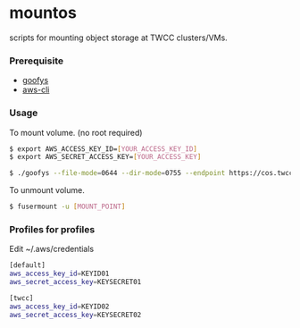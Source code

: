 # mountos
scripts for mounting object storage at TWCC clusters/VMs.

### Prerequisite
* [goofys](https://github.com/kahing/goofys)
* [aws-cli](https://github.com/aws/aws-cli)

### Usage
To mount volume. (no root required)
```bash
$ export AWS_ACCESS_KEY_ID=[YOUR_ACCESS_KEY_ID]
$ export AWS_SECRET_ACCESS_KEY=[YOUR_ACCESS_KEY]

$ ./goofys --file-mode=0644 --dir-mode=0755 --endpoint https://cos.twcc.ai [BUCKET_NAME] [MOUNT_POINT]
```

To unmount volume.
```bash
$ fusermount -u [MOUNT_POINT]
```

### Profiles for profiles
Edit ~/.aws/credentials
```bash
[default]
aws_access_key_id=KEYID01
aws_secret_access_key=KEYSECRET01

[twcc]
aws_access_key_id=KEYID02
aws_secret_access_key=KEYSECRET02
```
